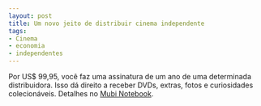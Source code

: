 ```yaml
---
layout: post
title: Um novo jeito de distribuir cinema independente
tags:
- Cinema
- economia
- independentes
---
```


Por US$ 99,95, você faz uma assinatura de um ano de uma determinada distribuidora. Isso dá direito a receber DVDs, extras, fotos e curiosidades colecionáveis. Detalhes no [Mubi Notebook](http://mubi.com/notebook/posts/joe-swanberg-collected-films-2011).
